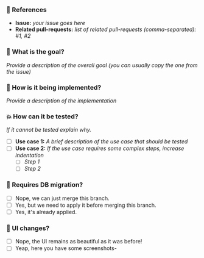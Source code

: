 ### :pushpin: References
* **Issue:** _your issue goes here_
* **Related pull-requests:** _list of related pull-requests (comma-separated): #1, #2_

### :tophat: What is the goal?

_Provide a description of the overall goal (you can usually copy the one from the issue)_

### :memo: How is it being implemented?

_Provide a description of the implementation_

### :boom: How can it be tested?

_If it cannot be tested explain why._

- [ ] **Use case 1:** _A brief description of the use case that should be tested_
- [ ] **Use case 2:** _If the use case requires some complex steps, increase indentation_
  - [ ] _Step 1_
  - [ ] _Step 2_

### :floppy_disk: Requires DB migration?

- [ ] Nope, we can just merge this branch.
- [ ] Yes, but we need to apply it before merging this branch.
- [ ] Yes, it's already applied.

### :art: UI changes?

- [ ] Nope, the UI remains as beautiful as it was before!
- [ ] Yeap, here you have some screenshots-